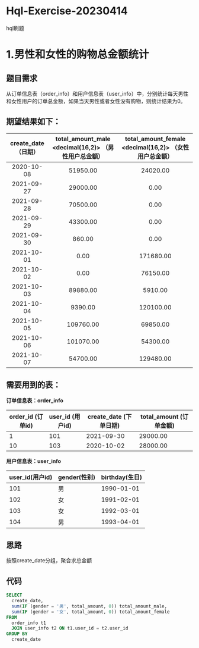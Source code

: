 # Hql-Exercise-20230414
hql刷题
# 1.男性和女性的购物总金额统计

## 题目需求

从订单信息表（order_info）和用户信息表（user_info）中，分别统计每天男性和女性用户的订单总金额，如果当天男性或者女性没有购物，则统计结果为0。

## 期望结果如下：

| create_date <string> （日期） | total_amount_male <decimal(16,2)> （男性用户总金额） | total_amount_female <decimal(16,2)> （女性用户总金额） |
| :---------------------------: | :--------------------------------------------------: | :----------------------------------------------------: |
|          2020-10-08           |                       51950.00                       |                        24020.00                        |
|          2021-09-27           |                       29000.00                       |                          0.00                          |
|          2021-09-28           |                       70500.00                       |                          0.00                          |
|          2021-09-29           |                       43300.00                       |                          0.00                          |
|          2021-09-30           |                        860.00                        |                          0.00                          |
|          2021-10-01           |                         0.00                         |                       171680.00                        |
|          2021-10-02           |                         0.00                         |                        76150.00                        |
|          2021-10-03           |                       89880.00                       |                        5910.00                         |
|          2021-10-04           |                       9390.00                        |                       120100.00                        |
|          2021-10-05           |                      109760.00                       |                        69850.00                        |
|          2021-10-06           |                      101070.00                       |                        54300.00                        |
|          2021-10-07           |                       54700.00                       |                       129480.00                        |

## 需要用到的表：

**订单信息表：order_info**

| **order_id** (订单id) | **user_id** (用户id) | **create_date** (下单日期) | **total_amount** (订单金额) |
| --------------------- | -------------------- | -------------------------- | --------------------------- |
| 1                     | 101                  | 2021-09-30                 | 29000.00                    |
| 10                    | 103                  | 2020-10-02                 | 28000.00                    |

**用户信息表：user_info**

| user_id(用户id) | gender(性别) | birthday(生日) |
| --------------- | ------------ | -------------- |
| 101             | 男           | 1990-01-01     |
| 102             | 女           | 1991-02-01     |
| 103             | 女           | 1992-03-01     |
| 104             | 男           | 1993-04-01     |

## 思路

按照create_date分组，聚合求总金额

## 代码

```sql
SELECT
  create_date,
  sum(IF (gender = '男', total_amount, 0)) total_amount_male,
  sum(IF (gender = '女', total_amount, 0)) total_amount_female
FROM
  order_info t1
  JOIN user_info t2 ON t1.user_id = t2.user_id
GROUP BY
  create_date
```


